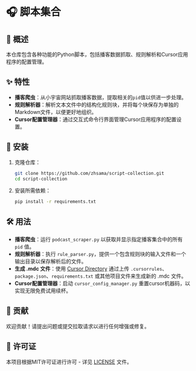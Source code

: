 # 🎧 脚本集合

## 📜 概述

本仓库包含各种功能的Python脚本，包括播客数据抓取、规则解析和Cursor应用程序的配置管理。

## ✨ 特性

- **播客爬虫**：从小宇宙网站抓取播客数据，提取相关的`pid`值以供进一步处理。
- **规则解析器**：解析文本文件中的结构化规则块，并将每个块保存为单独的Markdown文件，以便更好地组织。
- **Cursor配置管理器**：通过交互式命令行界面管理Cursor应用程序的配置设置。

## 🚀 安装

1. 克隆仓库：

   ```bash
   git clone https://github.com/zhsama/script-collection.git
   cd script-collection
   ```

2. 安装所需依赖：

   ```bash
   pip install -r requirements.txt
   ```

## 🛠️ 用法

- **播客爬虫**：运行 `podcast_scraper.py` 以获取并显示指定播客集合中的所有 `pid` 值。
- **规则解析器**：执行 `rule_parser.py`，提供一个包含规则块的输入文件和一个输出目录以保存解析后的文件。
- **生成 .mdc 文件**：使用 [Cursor Directory](https://cursor.directory/generate) 通过上传 `.cursorrules`、`package.json`、`requirements.txt` 或其他项目文件来生成新的 .mdc 文件。
- **Cursor配置管理器**：启动 `cursor_config_manager.py` 重置cursor机器码，以实现无限免费试用续杯。

## 🤝 贡献

欢迎贡献！请提出问题或提交拉取请求以进行任何增强或修复。

## 📄 许可证

本项目根据MIT许可证进行许可 - 详见 [LICENSE](LICENSE) 文件。
